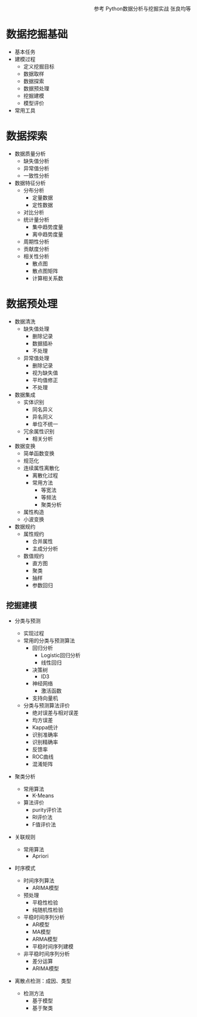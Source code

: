 <p align="right">参考 Python数据分析与挖掘实战 张良均等</p>

# 数据挖掘基础
- 基本任务
- 建模过程
    - 定义挖掘目标
    - 数据取样
    - 数据探索
    - 数据预处理
    - 挖掘建模
    - 模型评价
- 常用工具

# 数据探索
- 数据质量分析
    - 缺失值分析
    - 异常值分析
    - 一致性分析
- 数据特征分析
    - 分布分析
        - 定量数据
        - 定性数据
    - 对比分析
    - 统计量分析
        - 集中趋势度量
        - 离中趋势度量
    - 周期性分析
    - 贡献度分析
    - 相关性分析
        - 散点图
        - 散点图矩阵
        - 计算相关系数

# 数据预处理
- 数据清洗
    - 缺失值处理
        - 删除记录
        - 数据插补
        - 不处理
    - 异常值处理
        - 删除记录
        - 视为缺失值
        - 平均值修正
        - 不处理
- 数据集成
    - 实体识别
        - 同名异义
        - 异名同义
        - 单位不统一
    - 冗余属性识别
        - 相关分析
- 数据变换
    - 简单函数变换
    - 规范化
    - 连续属性离散化
        - 离散化过程
        - 常用方法
            - 等宽法
            - 等频法
            - 聚类分析
    - 属性构造
    - 小波变换
- 数据规约
    - 属性规约
        - 合并属性
        - 主成分分析
    - 数值规约
        - 直方图
        - 聚类
        - 抽样
        - 参数回归

## 挖掘建模
- 分类与预测
    - 实现过程
    - 常用的分类与预测算法
        - 回归分析
            - Logistic回归分析
            - 线性回归
        - 决策树
            - ID3
        - 神经网络
            - 激活函数
        - 支持向量机
    - 分类与预测算法评价
        - 绝对误差与相对误差
        - 均方误差
        - Kappa统计
        - 识别准确率
        - 识别精确率
        - 反馈率
        - ROC曲线
        - 混淆矩阵
- 聚类分析
    - 常用算法
        - K-Means
    - 算法评价
        - purity评价法
        - RI评价法
        - F值评价法 

- 关联规则
    - 常用算法
        - Apriori
        
- 时序模式
    - 时间序列算法
        - ARIMA模型
    - 预处理
        - 平稳性检验
        - 纯随机性检验
    - 平稳时间序列分析
        - AR模型
        - MA模型
        - ARMA模型
        - 平稳时间序列建模
    - 非平稳时间序列分析
        - 差分运算
        - ARIMA模型
- 离散点检测：成因、类型
    - 检测方法
        - 基于模型
        - 基于聚类